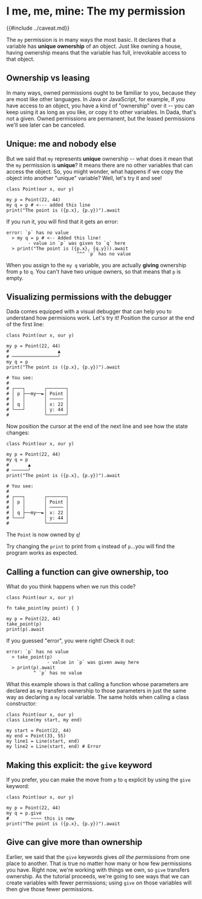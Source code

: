 # I me, me, mine: The my permission

{{#include ../caveat.md}}

The `my` permission is in many ways the most basic. It declares that a variable has **unique ownership** of an object. Just like owning a house, having ownership means that the variable has full, irrevokable access to that object.

## Ownership vs leasing

In many ways, owned permissions ought to be familiar to you, because they are most like other languages. In Java or JavaScript, for example, if you have access to an object, you have a kind of "ownership" over it -- you can keep using it as long as you like, or copy it to other variables. In Dada, that's not a given. Owned permissions are permanent, but the leased permissions we'll see later can be canceled.

## Unique: me and nobody else

But we said that `my` represents **unique** ownership -- what does it mean that the `my` permission is **unique**? It means there are no other variables that can access the object. So, you might wonder, what happens if we copy the object into another "unique" variable? Well, let's try it and see!

```
class Point(our x, our y)

my p = Point(22, 44)
my q = p # <--- added this line
print("The point is ({p.x}, {p.y})").await
```

If you run it, you will find that it gets an error:

```
error: `p` has no value
  > my q = p # <-- Added this line!
        - value in `p` was given to `q` here
  > print("The point is ({p.x}, {q.y})).await
                          ^^^ `p` has no value
```

When you assign to the `my q` variable, you are actually **giving** ownership from `p` to `q`. You can't have two unique owners, so that means that `p` is empty. 

## Visualizing permissions with the debugger

Dada comes equipped with a visual debugger that can help you to understand how permisions work. Let's try it! Position the cursor at the end of the first line:

```
class Point(our x, our y)

my p = Point(22, 44)
#                  ▲
# ─────────────────┘
my q = p
print("The point is ({p.x}, {p.y})").await

# You see:
# 
# ┌───┐       ┌───────┐
# │ p ├──my──►│ Point │
# │   │       │ ───── │
# │ q │       │ x: 22 │
# └───┘       │ y: 44 │
#             └───────┘
```


Now position the cursor at the end of the next line and see how the state changes:

```
class Point(our x, our y)

my p = Point(22, 44)
my q = p
#       ▲
# ──────┘
print("The point is ({p.x}, {p.y})").await

# You see:
# 
# ┌───┐       ┌───────┐
# │ p │       │ Point │
# │   │       │ ───── │
# │ q ├──my──►│ x: 22 │
# └───┘       │ y: 44 │
#             └───────┘
```

The `Point` is now owned by `q`!

Try changing the `print` to print from `q` instead of `p`...you will find the program works as expected.

## Calling a function can give ownership, too

What do you think happens when we run this code?

```
class Point(our x, our y)

fn take_point(my point) { }

my p = Point(22, 44)
take_point(p)
print(p).await
```

If you guessed "error", you were right! Check it out:

```
error: `p` has no value
  > take_point(p)
               - value in `p` was given away here
  > print(p).await
          ^ `p` has no value
```

What this example shows is that calling a function whose parameters are declared as `my` transfers ownership to those parameters in just the same way as declaring a `my` local variable. The same holds when calling a class constructor:

```
class Point(our x, our y)
class Line(my start, my end)

my start = Point(22, 44)
my end = Point(33, 55)
my line1 = Line(start, end)
my line2 = Line(start, end) # Error
```

## Making this explicit: the `give` keyword

If you prefer, you can make the move from `p` to `q` explicit by using the `give` keyword:

```
class Point(our x, our y)

my p = Point(22, 44)
my q = p.give
#        ~~~~ this is new
print("The point is ({p.x}, {p.y})").await
```

## Give can give more than ownership

Earlier, we said that the `give` keywords gives *all the permissions* from one place to another. That is true no matter how many or how few permissions you have. Right now, we're working with things we own, so `give` transfers ownership. As the tutorial proceeds, we're going to see ways that we can create variables with fewer permissions; using `give` on those variables will then give those fewer permissions.